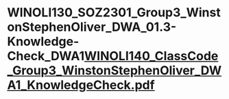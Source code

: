 # WINOLI130_SOZ2301_Group3_WinstonStephenOliver_DWA_01.3-Knowledge-Check_DWA1[WINOLI140_ClassCode_Group3_WinstonStephenOliver_DWA1_KnowledgeCheck.pdf](https://github.com/Woliver4/WINOLI130_SOZ2301_Group3_WinstonStephenOliver_DWA_01.3-Knowledge-Check_DWA1/files/11664563/WINOLI140_ClassCode_Group3_WinstonStephenOliver_DWA1_KnowledgeCheck.pdf)
